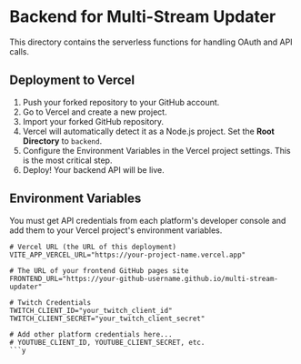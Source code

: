 # Backend for Multi-Stream Updater

This directory contains the serverless functions for handling OAuth and API calls.

## Deployment to Vercel

1.  Push your forked repository to your GitHub account.
2.  Go to Vercel and create a new project.
3.  Import your forked GitHub repository.
4.  Vercel will automatically detect it as a Node.js project. Set the **Root Directory** to `backend`.
5.  Configure the Environment Variables in the Vercel project settings. This is the most critical step.
6.  Deploy! Your backend API will be live.

## Environment Variables

You must get API credentials from each platform's developer console and add them to your Vercel project's environment variables.

```
# Vercel URL (the URL of this deployment)
VITE_APP_VERCEL_URL="https://your-project-name.vercel.app"

# The URL of your frontend GitHub pages site
FRONTEND_URL="https://your-github-username.github.io/multi-stream-updater"

# Twitch Credentials
TWITCH_CLIENT_ID="your_twitch_client_id"
TWITCH_CLIENT_SECRET="your_twitch_client_secret"

# Add other platform credentials here...
# YOUTUBE_CLIENT_ID, YOUTUBE_CLIENT_SECRET, etc.
```y